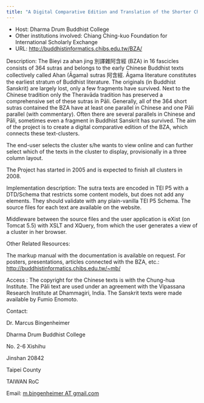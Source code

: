 ```yaml
---
title: "A Digital Comparative Edition and Translation of the Shorter Chinese Saṃyukta Āgama"
---
```





* Host: Dharma Drum Buddhist College
* Other institutions involved: Chiang Ching-kuo Foundation for International Scholarly Exchange
* URL: <http://buddhistinformatics.chibs.edu.tw/BZA/>



Description:
 The Bieyi za ahan jing 別譯雜阿含經 (BZA) in 16 fascicles consists of 364 sutras and belongs
 to the early Chinese Buddhist texts collectively called Ahan (Āgama) sutras 阿含經. Āgama
 literature constitutes the earliest stratum of Buddhist literature. The originals
 (in Buddhist Sanskrit) are largely lost, only a few fragments have survived. Next
 to the Chinese tradition only the Theravāda tradition has preserved a comprehensive
 set of these sutras in Pāli. Generally, all of the 364 short sutras contained the
 BZA have at least one parallel in Chinese and one Pāli parallel (with commentary).
 Often there are several parallels in Chinese and Pāli, sometimes even a fragment in
 Buddhist Sanskrit has survived. The aim of the project is to create a digital comparative
 edition of the BZA, which connects these text-clusters.
 
 The end-user selects the cluster s/he wants to view online and can further select
 which of the texts in the cluster to display, provisionally in a three column layout.
 
 The Project has started in 2005 and is expected to finish all clusters in 2008.



Implementation description:
 The sutra texts are encoded in TEI P5 with a DTD/Schema that restricts some content
 models, but does not add any elements. They should validate with any plain-vanilla
 TEI P5 Schema. The source files for each text are available on the website.
 
 Middleware between the source files and the user application is eXist (on Tomcat 5.5)
 with XSLT and XQuery, from which the user generates a view of a cluster in her browser.



Other Related Resources:
 
 The markup manual with the documentation is available on request. For posters, presentations,
 articles connected with the BZA, etc.:
 <http://buddhistinformatics.chibs.edu.tw/~mb/>



Access :
 The copyright for the Chinese texts is with the Chung-hua Institute. The Pāli text
 are used under an agreement with the Vipassana Research Institute at Dhammagiri, India.
 The Sanskrit texts were made available by Fumio Enomoto.



Contact: 



Dr. Marcus Bingenheimer


Dharma Drum Buddhist College


No. 2-6 Xishihu


Jinshan 20842


Taipei County


TAIWAN RoC


Email: [m.bingenheimer AT gmail.com](mailto:m.bingenheimer@gmail.com)





